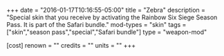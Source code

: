 +++
date = "2016-01-17T10:16:55-05:00"
title = "Zebra"
description = "Special skin that you receive by activating the Rainbow Six Siege Season Pass. It is part of the Safari bundle."
mod-types = "skin"
tags = ["skin","season pass","special","Safari bundle"]
type = "weapon-mod"

[cost]
  renown = ""
  credits = ""
  units = ""
+++
